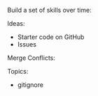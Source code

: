 Build a set of skills over time:

Ideas:
* Starter code on GitHub
* Issues

Merge Conflicts:

Topics:
* gitignore
